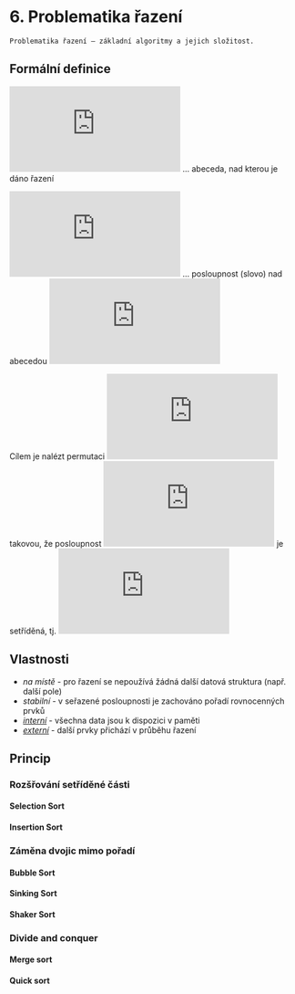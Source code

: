 # 6. Problematika řazení

```
Problematika řazení – základní algoritmy a jejich složitost.
```

## Formální definice

![A](http://latex.codecogs.com/gif.latex?%5Clarge%26space%3BA) ... abeceda, nad kterou je dáno řazení

![a_{i_1}, a_{i_2}, \ldots , a_{i_n}](http://latex.codecogs.com/gif.latex?%5Clarge%26space%3Ba_%7Bi_1%7D%2C%26space%3Ba_%7Bi_2%7D%2C%26space%3B%5Cldots%26space%3B%2C%26space%3Ba_%7Bi_n%7D) ... posloupnost (slovo) nad abecedou ![A](http://latex.codecogs.com/gif.latex?%5Clarge%26space%3BA)

Cílem je nalézt permutaci ![\pi \in S_n](http://latex.codecogs.com/gif.latex?%5Clarge%26space%3B%5Cpi%26space%3B%5Cin%26space%3BS_n) takovou, že posloupnost ![a_{\pi(i_1)} a_{\pi(i_2)} \ldots a_{\pi(i_n)}](http://latex.codecogs.com/gif.latex?%5Clarge%26space%3Ba_%7B%5Cpi(i_1)%7D%26space%3Ba_%7B%5Cpi(i_2)%7D%26space%3B%5Cldots%26space%3Ba_%7B%5Cpi(i_n)%7D) je setříděná, tj. ![a_{\pi(i_j)} \leq a_{\pi(i_{j+1})}](http://latex.codecogs.com/gif.latex?%5Clarge%26space%3Ba_%7B%5Cpi(i_j)%7D%26space%3B%5Cleq%26space%3Ba_%7B%5Cpi(i_%7Bj%26plus%3B1%7D)%7D)

## Vlastnosti

- *na místě* - pro řazení se nepoužívá žádná další datová struktura (např. další pole)
- *stabilní* - v seřazené posloupnosti je zachováno pořadí rovnocenných prvků
- [*interní*](https://en.wikipedia.org/wiki/Internal_sort) - všechna data jsou k dispozici v paměti
- [*externí*](https://en.wikipedia.org/wiki/External_sorting) - další prvky přichází v průběhu řazení

## Princip

### Rozšřování setříděné části

#### Selection Sort

#### Insertion Sort

### Záměna dvojic mimo pořadí

#### Bubble Sort

#### Sinking Sort

#### Shaker Sort

### Divide and conquer

#### Merge sort

#### Quick sort

